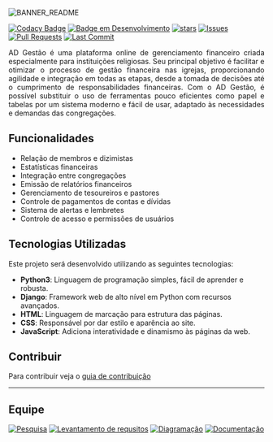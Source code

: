 ![BANNER_README](https://user-images.githubusercontent.com/60708311/211361317-8ed0ed0c-8be3-4621-84f2-249afb7cbe7f.png)

[![Codacy Badge](https://api.codacy.com/project/badge/Grade/4f5af95fb4f54b51aaf294fff6fc451f)](https://app.codacy.com/gh/maiconrp/adgestao?utm_source=github.com&utm_medium=referral&utm_content=maiconrp/adgestao&utm_campaign=Badge_Grade_Settings)
[![Badge em Desenvolvimento](https://img.shields.io/badge/Status-Prototipagem-green?logoColor=7834cd&labelColor=white&color=413f3d&style=for-the-badge)](.)
[![stars](https://img.shields.io/github/stars/maiconrp/AD-Gestao.svg?labelColor=white&color=413f3d&style=for-the-badge)](https://github.com/maiconrp/adgestao/stargazers)
[![Issues](https://img.shields.io/github/issues/maiconrp/AD-Gestao?labelColor=white&color=413f3d&style=for-the-badge)](https://github.com/maiconrp/adgestao/issues)
[![Pull Requests](https://img.shields.io/github/issues-pr/maiconrp/AD-Gestao?labelColor=white&color=413f3d&style=for-the-badge)](https://github.com/maiconrp/adgestao/pulls)
[![Last Commit](https://img.shields.io/github/last-commit/maiconrp/AD-Gestao?display_timestamp=committer&labelColor=white&color=413f3d&style=for-the-badge)](https://github.com/maiconrp/adgestao/commit/master)
 
<p align="justify">
AD Gestão é uma plataforma online de gerenciamento financeiro criada especialmente para instituições religiosas. Seu principal objetivo é facilitar e otimizar o processo de gestão financeira nas igrejas, proporcionando agilidade e integração em todas as etapas, desde a tomada de decisões até o cumprimento de responsabilidades financeiras. Com o AD Gestão, é possível substituir o uso de ferramentas pouco eficientes como papel e tabelas por um sistema moderno e fácil de usar, adaptado às necessidades e demandas das congregações.
</p>

## Funcionalidades
* Relação de membros e dizimistas 
* Estatísticas financeiras
* Integração entre congregações
* Emissão de relatórios financeiros
* Gerenciamento de tesoureiros e pastores
* Controle de pagamentos de contas e dívidas
* Sistema de alertas e lembretes
* Controle de acesso e permissões de usuários


## Tecnologias Utilizadas

Este projeto será desenvolvido utilizando as seguintes tecnologias:

* **Python3**: Linguagem de programação simples, fácil de aprender e robusta.
* **Django**: Framework web de alto nível em Python com recursos avançados.
* **HTML**: Linguagem de marcação para estrutura das páginas.
* **CSS**: Responsável por dar estilo e aparência ao site.
* **JavaScript**: Adiciona interatividade e dinamismo às páginas da web.

## Contribuir
Para contribuir veja o [guia de contribuição][contributing]

<hr>

## Equipe
[![Pesquisa](https://img.shields.io/badge/Bruno%20Reis-413f3d?style=for-the-badge&logo=clipboard-list&logoColor=white)](https://github.com/brunoreisx)
[![Levantamento de requsitos](https://img.shields.io/badge/Paulo%20César-413f3d?style=for-the-badge&logo=clipboard-list&logoColor=white)](https://github.com/Soneca-Zzz)
[![Diagramação](https://img.shields.io/badge/Victor%20Fonteles-413f3d?style=for-the-badge&logo=clipboard-list&logoColor=white)](https://github.com/Voctor-367)
[![Documentação](https://img.shields.io/badge/Maicon%20Robert-413f3d?style=for-the-badge&logo=clipboard-list&logoColor=white)](https://github.com/maiconrp)

[contributing]: https://github.com/maiconrp/adgestao/blob/master/CONTRIBUTING.md
